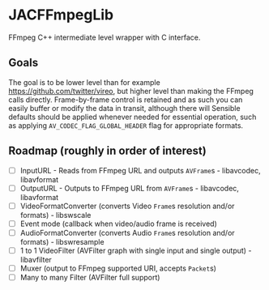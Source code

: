 # JACFFmpegLib
FFmpeg C++ intermediate level wrapper with C interface. 

## Goals
The goal is to be lower level than for example https://github.com/twitter/vireo, but higher level than making the FFmpeg calls directly. 
Frame-by-frame control is retained and as such you can easily buffer or modify the data in transit, although there will
Sensible defaults should be applied whenever needed for essential operation, such as applying `AV_CODEC_FLAG_GLOBAL_HEADER` flag for appropriate formats.

## Roadmap (roughly in order of interest)
- [ ] InputURL - Reads from FFmpeg URL and outputs `AVFrame`s - libavcodec, libavformat
- [ ] OutputURL - Outputs to FFmpeg URL from `AVFrame`s - libavcodec, libavformat
- [ ] VideoFormatConverter (converts Video `Frame`s resolution and/or formats) - libswscale
- [ ] Event mode (callback when video/audio frame is received)
- [ ] AudioFormatConverter (converts Audio `Frame`s resolution and/or formats) - libswresample
- [ ] 1 to 1 VideoFilter (AVFilter graph with single input and single output) - libavfilter
- [ ] Muxer (output to FFmpeg supported URI, accepts `Packet`s)
- [ ] Many to many Filter (AVFilter full support)
